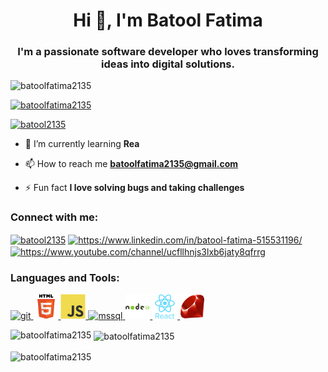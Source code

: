 <h1 align="center">Hi 👋, I'm Batool Fatima</h1>
<h3 align="center">I'm a passionate software developer who loves transforming ideas into digital solutions.</h3>

<p align="left"> <img src="https://komarev.com/ghpvc/?username=batoolfatima2135&label=Profile%20views&color=0e75b6&style=flat" alt="batoolfatima2135" /> </p>

<p align="left"> <a href="https://github.com/ryo-ma/github-profile-trophy"><img src="https://github-profile-trophy.vercel.app/?username=batoolfatima2135" alt="batoolfatima2135" /></a> </p>

<p align="left"> <a href="https://twitter.com/batool2135" target="blank"><img src="https://img.shields.io/twitter/follow/batool2135?logo=twitter&style=for-the-badge" alt="batool2135" /></a> </p>

- 🌱 I’m currently learning **Rea**

- 📫 How to reach me **batoolfatima2135@gmail.com**

- ⚡ Fun fact **I love solving bugs and taking challenges**

<h3 align="left">Connect with me:</h3>
<p align="left">
<a href="https://twitter.com/batool2135" target="blank"><img align="center" src="https://raw.githubusercontent.com/rahuldkjain/github-profile-readme-generator/master/src/images/icons/Social/twitter.svg" alt="batool2135" height="30" width="40" /></a>
<a href="https://linkedin.com/in/https://www.linkedin.com/in/batool-fatima-515531196/" target="blank"><img align="center" src="https://raw.githubusercontent.com/rahuldkjain/github-profile-readme-generator/master/src/images/icons/Social/linked-in-alt.svg" alt="https://www.linkedin.com/in/batool-fatima-515531196/" height="30" width="40" /></a>
<a href="https://www.youtube.com/c/https://www.youtube.com/channel/ucfllhnjs3lxb6jaty8qfrrg" target="blank"><img align="center" src="https://raw.githubusercontent.com/rahuldkjain/github-profile-readme-generator/master/src/images/icons/Social/youtube.svg" alt="https://www.youtube.com/channel/ucfllhnjs3lxb6jaty8qfrrg" height="30" width="40" /></a>
</p>

<h3 align="left">Languages and Tools:</h3>
<p align="left"> <a href="https://git-scm.com/" target="_blank" rel="noreferrer"> <img src="https://www.vectorlogo.zone/logos/git-scm/git-scm-icon.svg" alt="git" width="40" height="40"/> </a> <a href="https://www.w3.org/html/" target="_blank" rel="noreferrer"> <img src="https://raw.githubusercontent.com/devicons/devicon/master/icons/html5/html5-original-wordmark.svg" alt="html5" width="40" height="40"/> </a> <a href="https://developer.mozilla.org/en-US/docs/Web/JavaScript" target="_blank" rel="noreferrer"> <img src="https://raw.githubusercontent.com/devicons/devicon/master/icons/javascript/javascript-original.svg" alt="javascript" width="40" height="40"/> </a> <a href="https://www.microsoft.com/en-us/sql-server" target="_blank" rel="noreferrer"> <img src="https://www.svgrepo.com/show/303229/microsoft-sql-server-logo.svg" alt="mssql" width="40" height="40"/> </a> <a href="https://nodejs.org" target="_blank" rel="noreferrer"> <img src="https://raw.githubusercontent.com/devicons/devicon/master/icons/nodejs/nodejs-original-wordmark.svg" alt="nodejs" width="40" height="40"/> </a> <a href="https://reactjs.org/" target="_blank" rel="noreferrer"> <img src="https://raw.githubusercontent.com/devicons/devicon/master/icons/react/react-original-wordmark.svg" alt="react" width="40" height="40"/> </a> <a href="https://www.ruby-lang.org/en/" target="_blank" rel="noreferrer"> <img src="https://raw.githubusercontent.com/devicons/devicon/master/icons/ruby/ruby-original.svg" alt="ruby" width="40" height="40"/> </a> </p>

<p><img align="left" src="https://github-readme-stats.vercel.app/api/top-langs?username=batoolfatima2135&show_icons=true&locale=en&layout=compact" alt="batoolfatima2135" /></p>

<p>&nbsp;<img align="center" src="https://github-readme-stats.vercel.app/api?username=batoolfatima2135&show_icons=true&locale=en" alt="batoolfatima2135" /></p>

<p><img align="center" src="https://github-readme-streak-stats.herokuapp.com/?user=batoolfatima2135&" alt="batoolfatima2135" /></p>
